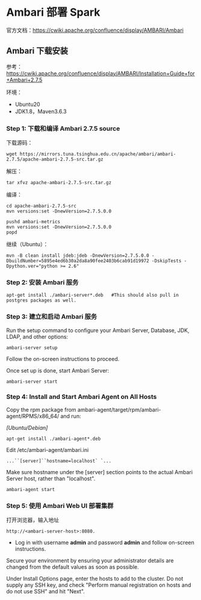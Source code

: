 # Ambari 部署 Spark

官方文档：https://cwiki.apache.org/confluence/display/AMBARI/Ambari





## Ambari 下载安装

参考：https://cwiki.apache.org/confluence/display/AMBARI/Installation+Guide+for+Ambari+2.7.5

环境：

* Ubuntu20
* JDK1.8，Maven3.6.3

### Step 1: 下载和编译 Ambari 2.7.5 source

下载源码：

```shell
wget https://mirrors.tuna.tsinghua.edu.cn/apache/ambari/ambari-2.7.5/apache-ambari-2.7.5-src.tar.gz
```

解压：

```shell
tar xfvz apache-ambari-2.7.5-src.tar.gz
```

编译：

```shell
cd apache-ambari-2.7.5-src
mvn versions:set -DnewVersion=2.7.5.0.0
 
pushd ambari-metrics
mvn versions:set -DnewVersion=2.7.5.0.0
popd
```

继续（Ubuntu）：

```shell
mvn -B clean install jdeb:jdeb -DnewVersion=2.7.5.0.0 -DbuildNumber=5895e4ed6b30a2da8a90fee2403b6cab91d19972 -DskipTests -Dpython.ver="python >= 2.6"
```



### **Step 2**: 安装 Ambari 服务

```
apt-get install ./ambari-server*.deb   #This should also pull in postgres packages as well.
```





### **Step 3**: 建立和启动 Ambari 服务

Run the setup command to configure your Ambari Server, Database, JDK, LDAP, and other options:

```
ambari-server setup
```

Follow the on-screen instructions to proceed.

Once set up is done, start Ambari Server:

```
ambari-server start
```



### **Step 4**: Install and Start Ambari Agent on All Hosts

Copy the rpm package from ambari-agent/target/rpm/ambari-agent/RPMS/x86_64/ and run:

*[Ubuntu/Debian]*

```
apt-get install ./ambari-agent*.deb
```

Edit /etc/ambari-agent/ambari.ini

```
...``[server]``hostname=localhost` `...
```

Make sure hostname under the [server] section points to the actual Ambari Server host, rather than "localhost".

```
ambari-agent start
```



### Step 5: 使用 Ambari Web UI 部署集群

打开浏览器，输入地址

```
http://<ambari-server-host>:8080.
```

* Log in with username **admin** and password **admin** and follow on-screen instructions. 

Secure your environment by ensuring your administrator details are changed from the default values as soon as possible.

Under Install Options page, enter the hosts to add to the cluster.  Do not supply any SSH key, and check "Perform manual registration on hosts and do not use SSH" and hit "Next".